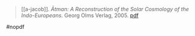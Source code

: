 > [[a-jacob]]. *Ātman: A Reconstruction of the Solar Cosmology of the Indo-Europeans*. Georg Olms Verlag, 2005. [pdf](a/a-jacob2005.pdf) 

#nopdf 